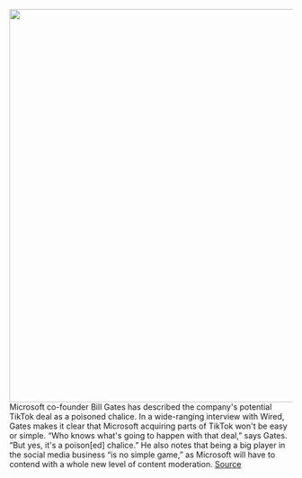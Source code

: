 <img src='https://cdn.vox-cdn.com/thumbor/40OWCYA8r0crM-VskOLsPz9Lo8s=/0x0:2040x1360/1200x800/filters:focal(857x517:1183x843)/cdn.vox-cdn.com/uploads/chorus_image/image/67174752/acastro_180507_1777_microsoft_0003.0.jpg' width='700px' /><br/>
Microsoft co-founder Bill Gates has described the company's potential TikTok deal as a poisoned chalice. In a wide-ranging interview with Wired, Gates makes it clear that Microsoft acquiring parts of TikTok won't be easy or simple. “Who knows what's going to happen with that deal,” says Gates. “But yes, it's a poison[ed] chalice.” He also notes that being a big player in the social media business “is no simple game,” as Microsoft will have to contend with a whole new level of content moderation.
<a href='https://www.theverge.com/2020/8/8/21359720/bill-gates-microsoft-tik-tok-deal-comments-interview'> Source <a/>